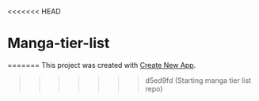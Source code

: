 <<<<<<< HEAD
# Manga-tier-list
=======
This project was created with [Create New App](https://github.com/qodesmith/create-new-app).
>>>>>>> d5ed9fd (Starting manga tier list repo)
